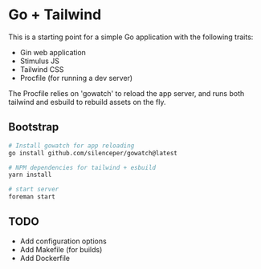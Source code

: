 # Go + Tailwind

This is a starting point for a simple Go application with the following traits:

- Gin web application
- Stimulus JS
- Tailwind CSS
- Procfile (for running a dev server)

The Procfile relies on 'gowatch' to reload the app server, and runs both tailwind
and esbuild to rebuild assets on the fly.

## Bootstrap

```bash
# Install gowatch for app reloading
go install github.com/silenceper/gowatch@latest

# NPM dependencies for tailwind + esbuild
yarn install

# start server
foreman start
```

## TODO

- Add configuration options
- Add Makefile (for builds)
- Add Dockerfile
